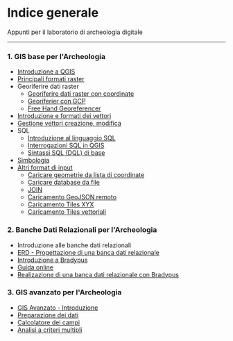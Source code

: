 # Indice generale

Appunti per il laboratorio di archeologia digitale
***


### 1. GIS base per l'Archeologia
- [Introduzione a QGIS](Introduzione%20a%20QGIS.md)
- [Principali formati raster](Principali%20formati%20raster.md)
- Georiferire dati raster		
	- [Georiferire dati raster con coordinate](Georiferire%20dati%20raster%20con%20coordinate.md)
	- [Georiferier con GCP](Georiferier%20con%20GCP.md)
	- [Free Hand Georeferencer](Free%20Hand%20Georeferencer.md)
- [Introduzione e formati dei vettori](Introduzione%20e%20formati%20dei%20vettori.md)
- [Gestione vettori creazione, modifica](Gestione%20vettori%20creazione,%20modifica.md)
- SQL
	- [Introduzione al linguaggio SQL](Introduzione%20al%20linguaggio%20SQL.md)
	- [Interrogazioni SQL in QGIS](Interrogazioni%20SQL%20in%20QGIS.md)
	- [Sintassi SQL (DQL) di base](Sintassi%20SQL%20(DQL)%20di%20base.md)
- [Simbologia](Simbologia.md)
- [Altri format di input](Altri%20format%20di%20input.md)
	- [Caricare geometrie da lista di coordinate](Caricare%20geometrie%20da%20lista%20di%20coordinate.md)
	- [Caricare database da file](Caricare%20database%20da%20file.md)
	- [JOIN](JOIN.md)
	- [Caricamento GeoJSON remoto](Caricamento%20GeoJSON%20remoto.md)
	- [Caricamento Tiles XYX](Caricamento%20Tiles%20XYX.md)
	- [Caricamento Tiles vettoriali](Caricamento%20Tiles%20vettoriali.md)

###  2. Banche Dati Relazionali per l'Archeologia
- Introduzione alle banche dati relazionali
- [ERD - Progettazione di una banca dati relazionale](ERD%20-%20Progettazione%20di%20una%20banca%20dati%20relazionale.md)
- [Introduzione a Bradypus](https://lad.saras.uniroma1.it/ricerca/bradypus-cloud-databases/)
- [Guida online](https://docs.bdus.cloud/)
- [Realizazione di una banca dati relazionale con Bradypus](https://bdus.cloud/edu/db/)

### 3. GIS avanzato per l'Archeologia
- [GIS Avanzato - Introduzione](GIS%20Avanzato%20-%20Introduzione.md)
- [Preparazione dei dati](Preparazione%20dei%20dati.md)
- [Calcolatore dei campi](Calcolatore%20dei%20campi.md)
- [Analisi a criteri multipli](Analisi%20a%20criteri%20multipli.md)
